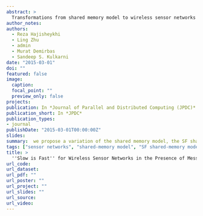 ```yaml
---
abstract: >
  Transformations from shared memory model to wireless sensor networks (WSNs) quickly become inefficient in the presence of prevalent message losses in WSNs, and this prohibits their wider adoption. To address this problem, we propose a variation of the shared memory model, the SF shared memory model, where the actions of each node are partitioned into slow actions and fast actions. The traditional shared memory model consists only of fast actions and a lost message can disable the nodes from execution. Slow actions, on the other hand, enable the nodes to use slightly stale state from other nodes, so a message loss does not prevent the nodes from execution. We quantify over the advantages of using slow actions under environments with varying message loss probabilities, and find that a slow action has asymptotically better chance of getting executed than a fast action when the message loss probability increases. We also present guidelines for helping the protocol designer identify which actions can be marked as slow so as to enable the transformed program to be more loosely-coupled, and tolerate communication problems (latency, loss) better.
author_notes:
authors:
  - Reza Hajisheykhi
  - Ling Zhu
  - admin
  - Murat Demirbas
  - Sandeep S. Kulkarni
date: "2015-03-01"
doi: ""
featured: false
image:
  caption: 
  focal_point: ""
  preview_only: false
projects:
publication: In *Journal of Parallel and Distributed Computing (JPDC)*
publication_short: In *JPDC*
publication_types:
- journal
publishDate: "2015-03-01T00:00:00Z"
slides: 
summary:  we propose a variation of the shared memory model, the SF shared memory model, where the actions of each node are partitioned into slow actions and fast actions. The traditional shared memory model consists only of fast actions and a lost message can disable the nodes from execution. Slow actions, on the other hand, enable the nodes to use slightly stale state from other nodes, so a message loss does not prevent the nodes from execution.
tags: ["sensor networks", "shared-memory model", "SF shared-memory model", "transformations", "slow actions", "fast actions"]
title: >
  ''Slow is Fast'' for Wireless Sensor Networks in the Presence of Message Losses
url_code: 
url_dataset: 
url_pdf: ""
url_poster: ""
url_project: ""
url_slides: ""
url_source: 
url_video:
---
```



